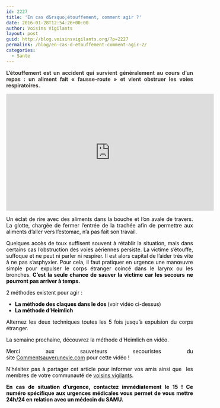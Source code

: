 ```yaml
---
id: 2227
title: 'En cas d&rsquo;étouffement, comment agir ?'
date: 2016-01-28T12:54:26+00:00
author: Voisins Vigilants
layout: post
guid: http://blog.voisinsvigilants.org/?p=2227
permalink: /blog/en-cas-d-etouffement-comment-agir-2/
categories:
  - Sante
---
```

<p style="text-align: justify;">
  <span style="font-weight: bold; color: #373430;">L’étouffement est un accident qui survient généralement au cours d’un repas : un aliment fait « fausse-route » et vient obstruer les voies respiratoires. </span>
</p>

<iframe width="560" height="315" src="https://www.youtube.com/embed/3iOXhY4hQLE" frameborder="0" allow="accelerometer; autoplay; encrypted-media; gyroscope; picture-in-picture" allowfullscreen></iframe>

<p style="color: #373430; text-align: justify;">
  <span style="color: #000000;">Un éclat de rire avec des aliments dans la bouche et l&rsquo;on avale de travers. La glotte, chargée de fermer l&rsquo;entrée de la trachée afin de permettre aux aliments d&rsquo;aller vers l&rsquo;estomac, n&rsquo;a pas fait son travail.</span>
</p>

<p style="color: #373430; text-align: justify;">
  <span style="color: #000000;">Quelques accès de toux suffisent souvent à rétablir la situation, mais dans certains cas l&rsquo;obstruction des voies aériennes persiste. La victime s&rsquo;étouffe, suffoque et ne peut ni parler ni respirer. Il est alors capital de l&rsquo;aider très vite à ne pas s&rsquo;asphyxier. </span><span style="color: #000000;">Pour cela, il faut pratiquer en urgence une manœuvre simple pour expulser le corps étranger coincé dans le larynx ou les bronches.<b> C&rsquo;est la seule chance de sauver la victime car les secours ne pourront pas arriver à temps.</b></span>
</p>

<p style="color: #373430; text-align: justify;">
  <span style="color: #000000;">2 méthodes existent pour agir :</span>
</p>

<ul style="text-align: justify;">
  <li>
    <span style="color: #000000;"><strong>La méthode des claques dans le dos </strong>(voir vidéo ci-dessus)</span>
  </li>
  <li>
    <span style="color: #000000;"><strong>La méthode d&rsquo;Heimlich</strong></span>
  </li>
</ul>

<p style="text-align: justify;">
  <span style="color: #000000;">Alternez les deux techniques toutes les 5 fois jusqu&rsquo;à expulsion du corps étranger.</span>
</p>

<p style="text-align: justify;">
  <span style="color: #000000;">La semaine prochaine, découvrez la méthode d&rsquo;Heimlich en vidéo.</span>
</p>

<p style="color: #000000; text-align: justify;">
  <span style="font-weight: inherit; font-style: inherit;">Merci aux sauveteurs secouristes du site <a href="http://www.commentsauverunevie.com/">Commentsauverunevie.com</a> pour cette vidéo !</span>
</p>

<p style="color: #000000; text-align: justify;">
  N&rsquo;hésitez pas à partager cet article pour informer vos amis ainsi que  les membres de votre communauté de <a href="http://www.voisinsvigilants.org">voisins vigilants</a>.
</p>

<p style="color: #000000; text-align: justify;">
  <strong style="font-style: inherit;">En cas de situation d’urgence, contactez immédiatement le 15 ! Ce numéro spécifique aux urgences médicales vous permet de vous mettre 24h/24 en relation avec un médecin du SAMU.</strong>
</p>
